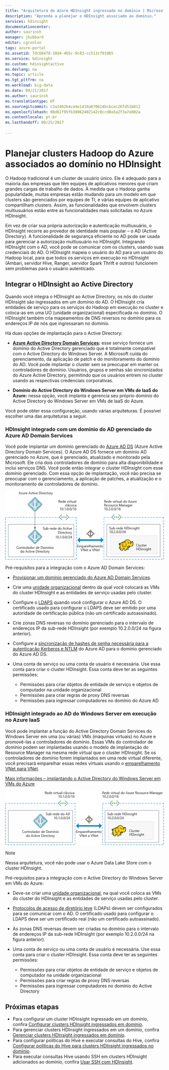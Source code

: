 ```yaml
---
title: "Arquitetura do Azure HDInsight ingressado no domínio | Microsoft Docs"
description: "Aprenda a planejar o HDInsight associado ao domínio."
services: hdinsight
documentationcenter: 
author: saurinsh
manager: jhubbard
editor: cgronlun
tags: azure-portal
ms.assetid: 7dc6847d-10d4-4b5c-9c83-cc513cf91965
ms.service: hdinsight
ms.custom: hdinsightactive
ms.devlang: na
ms.topic: article
ms.tgt_pltfrm: na
ms.workload: big-data
ms.date: 09/21/2017
ms.author: saurinsh
ms.translationtype: HT
ms.sourcegitcommit: c3a2462b4ce4e1410a670624bcbcec26fd51b811
ms.openlocfilehash: 08d61f95fb38962402142c0ccd0a5a2f3a7e802a
ms.contentlocale: pt-br
ms.lasthandoff: 09/25/2017

---
```

# <a name="plan-azure-domain-joined-hadoop-clusters-in-hdinsight"></a>Planejar clusters Hadoop do Azure associados ao domínio no HDInsight

O Hadoop tradicional é um cluster de usuário único. Ele é adequado para a maioria das empresas que têm equipes de aplicativos menores que criam grandes cargas de trabalho de dados. À medida que o Hadoop ganha popularidade, muitas empresas estão mudando para um modelo em que clusters são gerenciados por equipes de TI, e várias equipes de aplicativo compartilham clusters. Assim, as funcionalidades que envolvem clusters multiusuários estão entre as funcionalidades mais solicitadas no Azure HDInsight.

Em vez de criar sua própria autorização e autenticação multiusuário, o HDInsight recorre ao provedor de identidade mais popular – o AD (Active Directory). A funcionalidade de segurança eficiente no AD pode ser usada para gerenciar a autorização multiusuário no HDInsight. Integrando HDInsight com o AD, você pode se comunicar com os clusters, usando suas credenciais do AD. O HDInsight mapeia o usuário do AD para um usuário do Hadoop local, para que todos os serviços em execução no HDInsight (Ambari, servidor Hive, Ranger, servidor Spark Thrift e outros) funcionem sem problemas para o usuário autenticado.

## <a name="integrate-hdinsight-with-active-directory"></a>Integrar o HDInsight ao Active Directory

Quando você integra o HDInsight ao Active Directory, os nós do cluster HDInsight são ingressados em um domínio do AD. O HDInsight cria entidades de serviço para os serviços do Hadoop em execução no cluster e coloca-as em uma UO (unidade organizacional) especificada no domínio. O HDInsight também cria mapeamentos de DNS reversos no domínio para os endereços IP de nós que ingressaram no domínio.

Há duas opções de implantação para o Active Directory:
* **[Azure Active Directory Domain Services](../active-directory-domain-services/active-directory-ds-overview.md):** esse serviço fornece um domínio do Active Directory gerenciado que é totalmente compatível com o Active Directory do Windows Server. A Microsoft cuida do gerenciamento, da aplicação de patch e do monitoramento do domínio do AD. Você pode implantar o cluster sem se preocupar em manter os controladores de domínio. Usuários, grupos e senhas são sincronizados do Azure Active Directory, permitindo que os usuários entrem no cluster usando as respectivas credenciais corporativas.

* **Domínio do Active Directory do Windows Server em VMs de IaaS do Azure:** nessa opção, você implanta e gerencia seu próprio domínio do Active Directory do Windows Server em VMs de IaaS do Azure. 

Você pode obter essa configuração, usando várias arquiteturas. É possível escolher uma das arquiteturas a seguir.


### <a name="hdinsight-integrated-with-an-azure-ad-domain-services-managed-ad-domain"></a>HDInsight integrado com um domínio do AD gerenciado do Azure AD Domain Services
Você pode implantar um domínio gerenciado do [Azure AD DS](../active-directory-domain-services/active-directory-ds-overview.md) (Azure Active Directory Domain Services). O Azure AD DS fornece um domínio AD gerenciado no Azure, que é gerenciado, atualizado e monitorado pela Microsoft. Ele cria dois controladores de domínio para alta disponibilidade e inclui serviços DNS. Você pode então integrar o cluster HDInsight com esse domínio gerenciado. Com essa opção de implantação, você não precisa se preocupar com o gerenciamento, a aplicação de patches, a atualização e o monitoramento de controladores de domínio.

![Topologia de cluster do HDInsight de associação de domínio](./media/hdinsight-domain-joined-architecture/hdinsight-domain-joined-architecture_2.png)

Pré-requisitos para a integração com o Azure AD Domain Services:

* [Provisionar um domínio gerenciado do Azure AD Domain Services](../active-directory-domain-services/active-directory-ds-getting-started.md).
* Crie uma [unidade organizacional](../active-directory-domain-services/active-directory-ds-admin-guide-create-ou.md) dentro da qual você colocará as VMs do cluster HDInsight e as entidades de serviço usadas pelo cluster.
* Configure o [LDAPS](../active-directory-domain-services/active-directory-ds-admin-guide-configure-secure-ldap.md) quando você configurar o Azure AD DS. O certificado usado para configurar o LDAPS deve ser emitido por uma autoridade de certificação pública (não um certificado autoassinado).
* Crie zonas DNS reversas no domínio gerenciado para o intervalo de endereços IP da sub-rede HDInsight (por exemplo 10.2.0.0/24 na figura anterior).
* Configure a [sincronização de hashes de senha necessária para a autenticação Kerberos e NTLM](../active-directory-domain-services/active-directory-ds-getting-started-password-sync.md) do Azure AD para o domínio gerenciado do Azure AD DS.
* Uma conta de serviço ou uma conta de usuário é necessária. Use essa conta para criar o cluster HDInsight. Essa conta deve ter as seguintes permissões:

    - Permissões para criar objetos de entidade de serviço e objetos de computador na unidade organizacional
    - Permissões para criar regras de proxy DNS reversas
    - Permissões para ingressar computadores no domínio do Azure AD


### <a name="hdinsight-integrated-with-windows-server-ad-running-on-azure-iaas"></a>HDInsight integrado ao AD do Windows Server em execução no Azure IaaS

Você pode implantar a função do Active Directory Domain Services do Windows Server em uma (ou várias) VMs (máquinas virtuais) no Azure e promovê-las a controladores de domínio. Essas VMs do controlador de domínio podem ser implantadas usando o modelo de implantação do Resource Manager na mesma rede virtual que o cluster HDInsight. Se os controladores de domínio forem implantados em uma rede virtual diferente, você precisará emparelhar essas redes virtuais usando o [emparelhamento VNet para VNet](../virtual-network/virtual-network-create-peering.md). 

[Mais informações – implantando o Active Directory do Windows Server em VMs do Azure](../active-directory/virtual-networks-windows-server-active-directory-virtual-machines.md)

![Topologia de cluster do HDInsight de associação de domínio](./media/hdinsight-domain-joined-architecture/hdinsight-domain-joined-architecture_1.png)

> [!NOTE]
> Nessa arquitetura, você não pode usar o Azure Data Lake Store com o cluster HDInsight.


Pré-requisitos para a integração com o Active Directory do Windows Server em VMs do Azure:

* Deve-se criar uma [unidade organizacional](../active-directory-domain-services/active-directory-ds-admin-guide-create-ou.md), na qual você coloca as VMs do cluster do HDInsight e as entidades de serviço usadas pelo cluster.
* [Protocolos de acesso de diretório leve](../active-directory-domain-services/active-directory-ds-admin-guide-configure-secure-ldap.md) (LDAPs) devem ser configurados para se comunicar com o AD. O certificado usado para configurar o LDAPS deve ser um certificado real (não um certificado autoassinado).
* As zonas DNS reversas devem ser criadas no domínio para o intervalo de endereços IP da sub-rede HDInsight (por exemplo 10.2.0.0/24 na figura anterior).
* Uma conta de serviço ou uma conta de usuário é necessária. Use essa conta para criar o cluster HDInsight. Essa conta deve ter as seguintes permissões:

    - Permissões para criar objetos de entidade de serviço e objetos de computador na unidade organizacional
    - Permissões para criar regras de proxy DNS reversas
    - Permissões para ingressar computadores no domínio do Active Directory


## <a name="next-steps"></a>Próximas etapas
* Para configurar um cluster HDInsight ingressado em um domínio, confira [Configurar clusters HDInsight ingressados em domínio](hdinsight-domain-joined-configure.md).
* Para gerenciar clusters HDInsight ingressados em um domínio, confira [Gerenciar clusters HDInsight ingressados em domínio](hdinsight-domain-joined-manage.md).
* Para configurar políticas do Hive e executar consultas do Hive, confira [Configurar políticas do Hive para clusters HDInsight ingressados no domínio](hdinsight-domain-joined-run-hive.md).
* Para executar consultas Hive usando SSH em clusters HDInsight adicionados ao domínio, confira [Usar SSH com HDInsight](hdinsight-hadoop-linux-use-ssh-unix.md).

